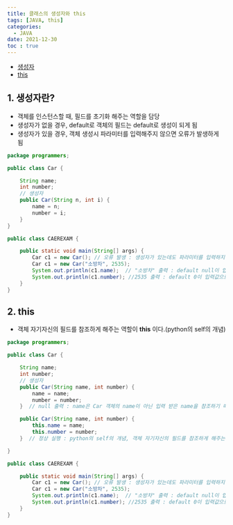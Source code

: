 ```yaml
---
title: 클래스의 생성자와 this
tags: [JAVA, this]
categories:
  - JAVA
date: 2021-12-30
toc : true
---
```


- [생성자](#1-생성자란?)
- [this](#2-this)

## 1. 생성자란?
- 객체를 인스턴스할 때, 필드를 초기화 해주는 역할을 담당
- 생성자가 없을 경우, default로 객체의 필드는 default로 생성이 되게 됨
- 생성자가 있을 경우, 객체 생성시 파라미터를 입력해주지 않으면 오류가 발생하게 됨

```java
package programmers;

public class Car {

    String name;
    int number; 
    // 생성자
    public Car(String n, int i) {
        name = n;
        number = i; 
    } 
}

public class CAEREXAM {

	public static void main(String[] args) {
        Car c1 = new Car(); // 오류 발생 : 생성자가 있는데도 파라미터를 입력하지 않음
		Car c1 = new Car("소방차", 2535); 
		System.out.println(c1.name);  // "소방차" 출력 : default null이 입력값으로 초기화됨
        System.out.println(c1.number); //2535 출력 : default 0이 입력값으로 초기화됨 
    }
}
```

## 2. this
- 객체 자기자신의 필드를 참조하게 해주는 역할이 **this** 이다.(python의 self의 개념)

```java
package programmers;

public class Car {

    String name;
    int number; 
    // 생성자
    public Car(String name, int number) {
        name = name;
        number = number; 
    }  // null 출력 : name은 Car 객체의 name이 아닌 입력 받은 name을 참조하기 때문에 c1.name 출력 시 null 발생

    public Car(String name, int number) {
        this.name = name;
        this.number = number; 
    }  // 정상 실행 : python의 self의 개념, 객체 자기자신의 필드를 참조하게 해주는 역할이 this

}

public class CAEREXAM {

	public static void main(String[] args) {
        Car c1 = new Car(); // 오류 발생 : 생성자가 있는데도 파라미터를 입력하지 않음
		Car c1 = new Car("소방차", 2535); 
		System.out.println(c1.name);  // "소방차" 출력 : default null이 입력값으로 초기화됨
        System.out.println(c1.number); //2535 출력 : default 0이 입력값으로 초기화됨 
    }
}
```